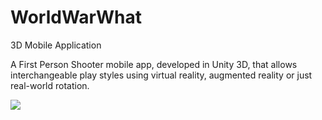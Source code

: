 # WorldWarWhat
3D Mobile Application

A First Person Shooter mobile app, developed in Unity 3D, that allows interchangeable play styles using virtual reality, augmented reality or just real-world rotation.

![](https://media.giphy.com/media/l1J9tMKzvB1Om8ooM/giphy.gif)
